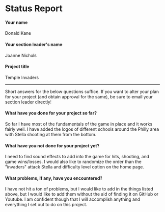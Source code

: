 # Status Report

#### Your name

Donald Kane

#### Your section leader's name

Joanne Nichols

#### Project title

Temple Invaders

***

Short answers for the below questions suffice. If you want to alter your plan for your project (and obtain approval for the same), be sure to email your section leader directly!

#### What have you done for your project so far?

So far I have most of the fundamentals of the game in place and it works fairly well. I have added the logos of different schools around the Philly area with Stella shooting at them from the bottom.

#### What have you not done for your project yet?

I need to find sound effects to add into the game for hits, shooting, and game wins/losses. I would also like to randomize the order than the "invaders" attack Stella and difficulty level option on the home page.

#### What problems, if any, have you encountered?

I have not hit a ton of problems, but I would like to add in the things listed above, but I would like to add them without the aid of finding it on GitHub or Youtube. I am confident though that I will accomplish anything and everything I set out to do on this project.
